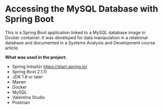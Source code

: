 # Accessing the MySQL Database with Spring Boot

This is a Spring Boot application linked to a MySQL database image in Docker container. It was developed for data manipulation in a relational database and documented in a Systems Analysis and Development course article.

**What was used in the project:** 
- Spring Initializr <https://start.spring.io/>
- Spring Boot 2.1.11
- JDK 1.8 or later
- Maven
- Docker
- MySQL
- Valentina Studio
- Postman
